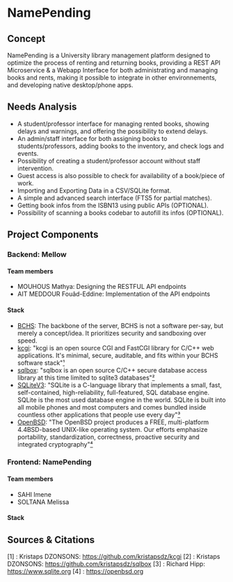 # NamePending
## Concept
NamePending is a University library management platform designed to optimize the process of renting and returning books, providing a REST API Microservice & a Webapp Interface for both administrating and managing books and rents, making it possible to integrate in other environnements, and developing native desktop/phone apps.

## Needs Analysis
- A student/professor interface for managing rented books, showing delays and warnings, and offering the possibility to extend delays.
- An admin/staff interface for both assigning books to students/professors, adding books to the inventory, and check logs and events.
- Possibility of creating a student/professor account without staff intervention.
- Guest access is also possible to check for availability of a book/piece of work.
- Importing and Exporting Data in a CSV/SQLite format.
- A simple and advanced search interface (FTS5 for partial matches).
- Getting book infos from the ISBN13 using public APIs (OPTIONAL).
- Possibility of scanning a books codebar to autofill its infos (OPTIONAL).

## Project Components

### Backend: Mellow
#### Team members
- MOUHOUS Mathya: Designing the RESTFUL API endpoints
- AIT MEDDOUR Fouâd-Eddine: Implementation of the API endpoints
#### Stack
- [BCHS](https://learnbchs.org): The backbone of the server, BCHS is not a software per-say, but merely a concept/idea. It prioritizes security and sandboxing over speed.
- [kcgi](https://github.com/kristapsdz/kcgi): "kcgi is an open source CGI and FastCGI library for C/C++ web applications. It's minimal, secure, auditable, and fits within your BCHS software stack"[¹](#1)
- [sqlbox](https://github.com/kristapsdz/sqlbox): "sqlbox is an open source C/C++ secure database access library at this time limited to sqlite3 databases"[²](#2)
- [SQLiteV3](https://www.sqlite.org/): "SQLite is a C-language library that implements a small, fast, self-contained, high-reliability, full-featured, SQL database engine. SQLite is the most used database engine in the world. SQLite is built into all mobile phones and most computers and comes bundled inside countless other applications that people use every day"[³](#3)
- [OpenBSD](http://openbsd.org/): "The OpenBSD project produces a FREE, multi-platform 4.4BSD-based UNIX-like operating system. Our efforts emphasize portability, standardization, correctness, proactive security and integrated cryptography"[⁴](#4)
### Frontend: NamePending
#### Team members
- SAHI Imene
- SOLTANA Melissa
#### Stack



## Sources & Citations
[1] : Kristaps DZONSONS: https://github.com/kristapsdz/kcgi <a id='1'></a>
[2] : Kristaps DZONSONS: https://github.com/kristapsdz/sqlbox <a id='2'></a>
[3] : Richard Hipp: https://www.sqlite.org <a id='3'></a>
[4] : https://openbsd.org <a id='4'></a> 